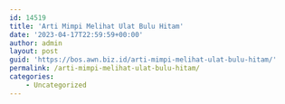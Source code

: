 ```yaml
---
id: 14519
title: 'Arti Mimpi Melihat Ulat Bulu Hitam'
date: '2023-04-17T22:59:59+00:00'
author: admin
layout: post
guid: 'https://bos.awn.biz.id/arti-mimpi-melihat-ulat-bulu-hitam/'
permalink: /arti-mimpi-melihat-ulat-bulu-hitam/
categories:
    - Uncategorized
---
```


